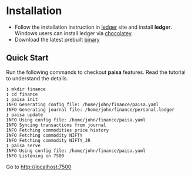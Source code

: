 # Installation

* Follow the installation instruction in [ledger](https://www.ledger-cli.org/download.html) site and install
  **ledger**. Windows users can install ledger via [chocolatey](https://community.chocolatey.org/packages/ledger).
* Download the latest prebuilt [binary](https://github.com/ananthakumaran/paisa/releases/latest)

## Quick Start

Run the following commands to checkout **paisa** features. Read the
tutorial to understand the details.

```shell
❯ mkdir finance
❯ cd finance
❯ paisa init
INFO Generating config file: /home/john/finance/paisa.yaml
INFO Generating journal file: /home/john/finance/personal.ledger
❯ paisa update
INFO Using config file: /home/john/finance/paisa.yaml
INFO Syncing transactions from journal
INFO Fetching commodities price history
INFO Fetching commodity NIFTY
INFO Fetching commodity NIFTY_JR
❯ paisa serve
INFO Using config file: /home/john/finance/paisa.yaml
INFO Listening on 7500
```
Go to [http://localhost:7500](http://localhost:7500)
